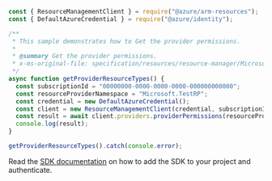 ```javascript
const { ResourceManagementClient } = require("@azure/arm-resources");
const { DefaultAzureCredential } = require("@azure/identity");

/**
 * This sample demonstrates how to Get the provider permissions.
 *
 * @summary Get the provider permissions.
 * x-ms-original-file: specification/resources/resource-manager/Microsoft.Resources/stable/2021-04-01/examples/GetProviderPermissions.json
 */
async function getProviderResourceTypes() {
  const subscriptionId = "00000000-0000-0000-0000-000000000000";
  const resourceProviderNamespace = "Microsoft.TestRP";
  const credential = new DefaultAzureCredential();
  const client = new ResourceManagementClient(credential, subscriptionId);
  const result = await client.providers.providerPermissions(resourceProviderNamespace);
  console.log(result);
}

getProviderResourceTypes().catch(console.error);
```

Read the [SDK documentation](https://github.com/Azure/azure-sdk-for-js/blob/%40azure%2Farm-resources_5.0.1/sdk/resources/arm-resources/README.md) on how to add the SDK to your project and authenticate.
